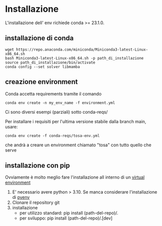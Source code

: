 # Installazione

L'installazione dell' env richiede conda >= 23.1.0.

## installazione di conda

```
wget https://repo.anaconda.com/miniconda/Miniconda3-latest-Linux-x86_64.sh
bash Miniconda3-latest-Linux-x86_64.sh -p path_di_installazione
source path_di_installazione/bin/activate
conda config --set solver libmamba 
```

## creazione environment

Conda accetta requirements tramite il comando

```
conda env create -n my_env_name -f environment.yml
```

Ci sono diversi esempi (parziali) sotto conda-reqs/

Per installare i requisiti per l'ultima versione stabile dalla branch main, usare:

```
conda env create -f conda-reqs/tosa-env.yml
```

che andrà a creare un environment chiamato "tosa" con tutto quello che serve

## installazione con pip 

Ovviamente è molto meglio fare l'installazione all interno di un [virtual environment](https://docs.python.org/3/library/venv.html)

1. E' necessario avere python > 3.10. Se manca considerare l'installazione di [pyenv](https://github.com/pyenv/pyenv)
2. Clonare il repository git
3. installazione 
   * per utilizzo standard: pip install (path-del-repo)/.
   * per sviluppo: pip install (path-del-repo)/.[dev]
